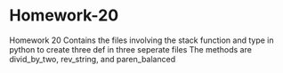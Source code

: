 # Homework-20
Homework 20 
Contains the files involving the stack function and type in python to create three def in three seperate files
The methods are divid_by_two, rev_string, and paren_balanced
